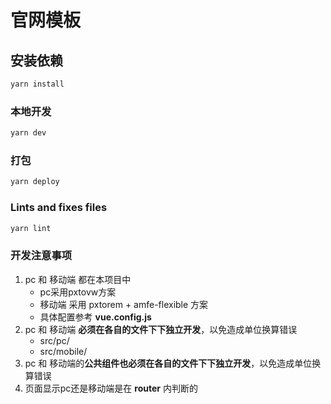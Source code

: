 # 官网模板

## 安装依赖

```bash
yarn install
```

### 本地开发

```bash
yarn dev
```

### 打包

```bash
yarn deploy
```

### Lints and fixes files

```bash
yarn lint
```

### 开发注意事项

1. pc 和 移动端 都在本项目中
   - pc采用pxtovw方案
   - 移动端 采用 pxtorem + amfe-flexible 方案
   - 具体配置参考 **vue.config.js** 
2. pc 和 移动端 **必须在各自的文件下下独立开发**，以免造成单位换算错误
   - src/pc/
   - src/mobile/
3. pc 和 移动端的**公共组件也必须在各自的文件下下独立开发**，以免造成单位换算错误
4. 页面显示pc还是移动端是在 **router** 内判断的

